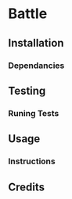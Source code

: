 # Battle

## Installation

### Dependancies

## Testing

### Runing Tests

## Usage

### Instructions

## Credits